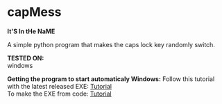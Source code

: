 # capMess
**It'S In tHe NaME**

A simple python program that makes the caps lock key randomly switch.

**TESTED ON:**<br>
  windows
  
**Getting the program to start automaticaly Windows:**
Follow this tutorial with the latest released EXE: [Tutorial](https://support.microsoft.com/en-us/windows/add-an-app-to-run-automatically-at-startup-in-windows-10-150da165-dcd9-7230-517b-cf3c295d89dd)<br>
To make the EXE from code: [Tutorial](https://datatofish.com/executable-pyinstaller/)

